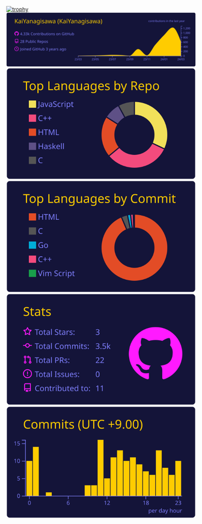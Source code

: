 [![trophy](https://github-profile-trophy.vercel.app/?username=KaiYanagisawa&rank=SECRET,S,SS,SSS,A,AA,AAA&theme=onedark&column=-1&margin-w=30&margin-h=20&no-frame=true&no-bg=true)](https://github.com/ryo-ma/github-profile-trophy)
[![](https://raw.githubusercontent.com/KaiYanagisawa/KaiYanagisawa/master/profile-summary-card-output/outrun/0-profile-details.svg)](https://github.com/vn7n24fzkq/github-profile-summary-cards)
[![](https://raw.githubusercontent.com/KaiYanagisawa/KaiYanagisawa/master/profile-summary-card-output/outrun/1-repos-per-language.svg)](https://github.com/vn7n24fzkq/github-profile-summary-cards)
[![](https://raw.githubusercontent.com/KaiYanagisawa/KaiYanagisawa/master/profile-summary-card-output/outrun/2-most-commit-language.svg)](https://github.com/vn7n24fzkq/github-profile-summary-cards)
[![](https://raw.githubusercontent.com/KaiYanagisawa/KaiYanagisawa/master/profile-summary-card-output/outrun/3-stats.svg)](https://github.com/vn7n24fzkq/github-profile-summary-cards)
[![](https://raw.githubusercontent.com/KaiYanagisawa/KaiYanagisawa/master/profile-summary-card-output/outrun/4-productive-time.svg)](https://github.com/vn7n24fzkq/github-profile-summary-cards)
